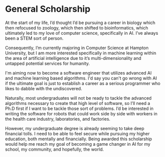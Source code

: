 # General Scholarship

At the start of my life, I’d thought I’d be pursuing a career in biology which then refocused to zoology, which then shifted to bioinformatics, which ultimately led to my love of computer science, specifically in AI. I’ve always been a STEM sort of person.

Consequently, I’m currently majoring in Computer Science at Hampton University, but I am more interested specifically in machine learning within the area of artificial intelligence due to it’s multi-dimensionality and untapped potential services for humanity.

I'm aiming now to become a software engineer that utilizes advanced AI and machine learning based algorithms. I'd say you can't go wrong with AI if the ultimate goal is just to establish a career as a serious programmer who likes to dabble with the undiscovered.

Naturally, most undergraduates will not be ready to tackle the advanced algorithms necessary to create that high level of software, so I’ll need a Ph.D first if I want to be tackle those sort of problems. I’d be interested in writing the software for robots that could work side by side with workers in the health care industry, laboratories, and factories.

However, my undergraduate degree is already seeming to take deep financial tolls. I need to be able to feel secure while pursuing my higher education, both mentally and financially. Being awarded this scholarship would help me reach my goal of becoming a game changer in AI for my school, my community, and hopefully, the world.
